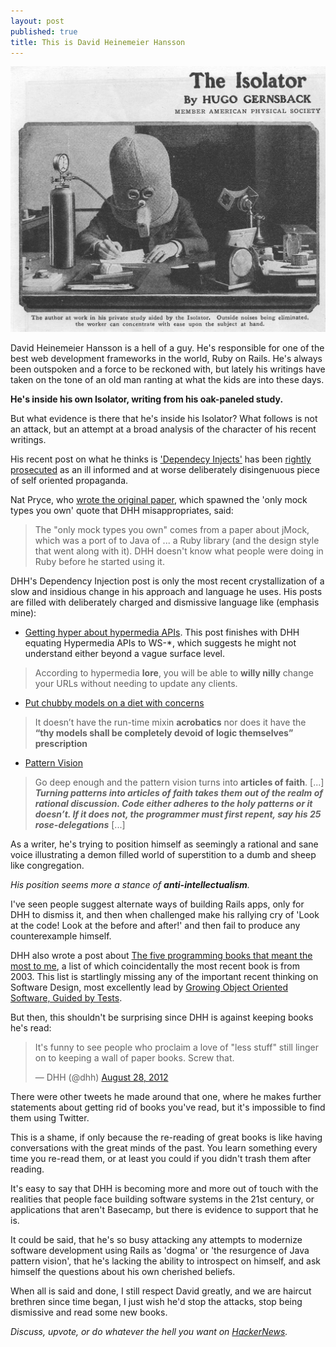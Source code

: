 ```yaml
---
layout: post
published: true
title: This is David Heinemeier Hansson
---
```


![alt text](/images/david.jpg "David Heinemeier Hansson")

David Heinemeier Hansson is a hell of a guy. He's responsible for one of the best web development frameworks in the world, Ruby on Rails. He's always been outspoken and a force to be reckoned with, but lately his writings have taken on the tone of an old man ranting at what the kids are into these days. 

**He's inside his own Isolator, writing from his oak-paneled study.**

But what evidence is there that he's inside his Isolator? What follows is not an attack, but an attempt at a broad analysis of the character of his recent writings.

His recent post on what he thinks is ['Dependecy Injects'](http://david.heinemeierhansson.com/2012/dependency-injection-is-not-a-virtue.html) has been [rightly](http://codeulate.com/2013/01/a-criticism-of-dhhs-post-on-dependency-injection/) [prosecuted](http://chrismdp.com/2013/01/dependency-injection-not-ioc/) as an ill informed and at worse deliberately disingenuous piece of self oriented propaganda.

Nat Pryce, who [wrote the original paper](http://jmock.org/oopsla2004.pdf), which spawned the 'only mock types you own' quote that DHH misappropriates, said:

> The "only mock types you own" comes from a paper about jMock, which was a port of to Java of ... a Ruby library (and the design style that went along with it).
> DHH doesn't know what people were doing in Ruby before he started using it.

DHH's Dependency Injection post is only the most recent crystallization of a slow and insidious change in his approach and language he uses. His posts are filled with deliberately charged and dismissive language like (emphasis mine):

- [Getting hyper about hypermedia APIs](http://37signals.com/svn/posts/3373-getting-hyper-about-hypermedia-apis). This post finishes with DHH equating Hypermedia APIs to WS-*, which suggests he might not understand either beyond a vague surface level.
> According to hypermedia **lore**, you will be able to **willy nilly** change your URLs without needing to update any clients. 

- [Put chubby models on a diet with concerns](http://37signals.com/svn/posts/3372-put-chubby-models-on-a-diet-with-concerns)
> It doesn’t have the run-time mixin **acrobatics** nor does it have the **“thy models shall be completely devoid of logic themselves” prescription**

- [Pattern Vision](http://37signals.com/svn/posts/3341-pattern-vision)
> Go deep enough and the pattern vision turns into **articles of faith**. [...] ***Turning patterns into articles of faith takes them out of the realm of rational discussion. Code either adheres to the holy patterns or it doesn’t. If it does not, the programmer must first repent, say his 25 rose-delegations*** [...] 

As a writer, he's trying to position himself as seemingly a rational and sane voice illustrating a demon filled world of superstition to a dumb and sheep like congregation. 

_His position seems more a stance of **anti-intellectualism**._

I've seen people suggest alternate ways of building Rails apps, only for DHH to dismiss it, and then when challenged make his rallying cry of 'Look at the code! Look at the before and after!' and then fail to produce any counterexample himself.

DHH also wrote a post about [The five programming books that meant the most to me](http://37signals.com/svn/posts/3375-the-five-programming-books-that-meant-most-to-me), a list of which coincidentally the most recent book is from 2003. This list is startlingly missing any of the important recent thinking on Software Design, most excellently lead by [Growing Object Oriented Software, Guided by Tests](http://www.amazon.ca/Growing-Object-Oriented-Software-Guided-Tests/dp/0321503627/ref=sr_1_1?ie=UTF8&qid=1357920398&sr=8-1). 

But then, this shouldn't be surprising since DHH is against keeping books he's read:

<blockquote class="twitter-tweet"><p>It's funny to see people who proclaim a love of "less stuff" still linger on to keeping a wall of paper books. Screw that.</p>&mdash; DHH (@dhh) <a href="https://twitter.com/dhh/status/240550580899155968" data-datetime="2012-08-28T20:45:02+00:00">August 28, 2012</a></blockquote>
<script async src="//platform.twitter.com/widgets.js" charset="utf-8"></script>

There were other tweets he made around that one, where he makes further statements about getting rid of books you've read, but it's impossible to find them using Twitter. 

This is a shame, if only because the re-reading of great books is like having conversations with the great minds of the past. You learn something every time you re-read them, or at least you could if you didn't trash them after reading.

It's easy to say that DHH is becoming more and more out of touch with the realities that people face building software systems in the 21st century, or applications that aren't Basecamp, but there is evidence to support that he is.  

It could be said, that he's so busy attacking any attempts to modernize software development using Rails as 'dogma' or 'the resurgence of Java pattern vision', that he's lacking the ability to introspect on himself, and ask himself the questions about his own cherished beliefs.

When all is said and done, I still respect David greatly, and we are haircut brethren since time began, I just wish he'd stop the attacks, stop being dismissive and read some new books. 

_Discuss, upvote, or do whatever the hell you want on [HackerNews](http://news.ycombinator.com/item?id=5043573)._